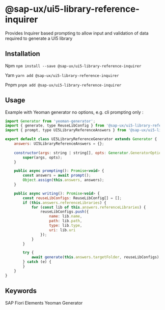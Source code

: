 # @sap-ux/ui5-library-reference-inquirer

Provides Inquirer based prompting to allow input and validation of data required to generate a UI5 library


## Installation
Npm
`npm install --save @sap-ux/ui5-library-reference-inquirer`

Yarn
`yarn add @sap-ux/ui5-library-reference-inquirer`

Pnpm
`pnpm add @sap-ux/ui5-library-reference-inquirer`

## Usage

Example with Yeoman generator no options, e.g. cli prompting only :

```javascript
import Generator from 'yeoman-generator';
import { generate, type ReuseLibConfig } from '@sap-ux/ui5-library-reference-writer'
import { prompt, type UI5LibraryReferenceAnswers } from '@sap-ux/ui5-library-reference-inquirer';

export default class UI5LibraryReferenceGenerator extends Generator {
    answers: UI5LibraryReferenceAnswers = {};
 
    constructor(args: string | string[], opts: Generator.GeneratorOptions) {
        super(args, opts);
    }

    public async prompting(): Promise<void> {        
        const answers = await prompt();
        Object.assign(this.answers, answers);
    }

    public async writing(): Promise<void> {
        const reuseLibConfigs: ReuseLibConfig[] = [];
        if (this.answers.referenceLibraries) {
            for (const lib of this.answers.referenceLibraries) {
                reuseLibConfigs.push({
                    name: lib.name,
                    path: lib.path,
                    type: lib.type,
                    uri: lib.uri
                });
            }
        }

        try {
            await generate(this.answers.targetFolder, reuseLibConfigs);
        } catch (e) {
        }
    }
}
```

## Keywords
SAP Fiori Elements
Yeoman
Generator
